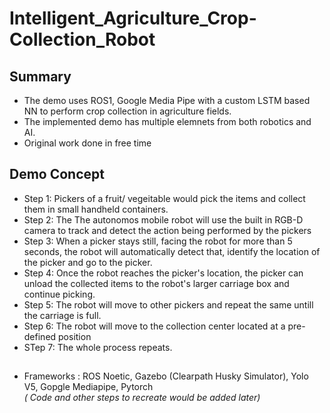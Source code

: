 # Intelligent_Agriculture_Crop-Collection_Robot

## Summary
* The demo uses ROS1, Google Media Pipe with a custom LSTM based NN to perform crop collection in agriculture fields.
* The implemented demo has multiple elemnets from both robotics and AI.
* Original work done in free time

## Demo Concept
* Step 1: Pickers of a fruit/ vegeitable would pick the items and collect them in small handheld containers.
* Step 2: The The autonomos mobile robot will use the built in RGB-D camera to track and detect the action being performed by the pickers
* Step 3: When a picker stays still, facing the robot for more than 5 seconds, the robot will automatically detect that, identify the location of the picker and go to the picker.
* Step 4: Once the robot reaches the picker's location, the picker can unload the collected items to the robot's larger carriage box and continue picking.
* Step 5: The robot will move to other pickers and repeat the same untill the carriage is full.
* Step 6: The robot will move to the collection center located at a pre-defined position
* STep 7: The whole process repeats.
  
## 
* Frameworks : ROS Noetic, Gazebo (Clearpath Husky Simulator), Yolo V5, Gopgle Mediapipe, Pytorch
 <br><i>( Code and other steps to recreate would be added later)

